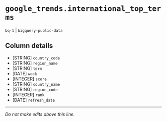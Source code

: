 # `google_trends.international_top_terms`
`bq-1` | `bigquery-public-data`

## Column details
* [STRING]    `country_code`
* [STRING]    `region_name`
* [STRING]    `term`
* [DATE]      `week`
* [INTEGER]   `score`
* [STRING]    `country_name`
* [STRING]    `region_code`
* [INTEGER]   `rank`
* [DATE]      `refresh_date`

-------------------------------------------------------------------------------
*Do not make edits above this line.*
